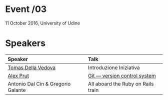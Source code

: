 # Event /03
11 October 2016, University of Udine

# Speakers

| **Speaker**                                      |  **Talk**                                                                                                 |
|:-------------------------------------------------|:----------------------------------------------------------------------------------------------------------|
| [Tomas Della Vedova](https://github.com/delvedor)    |  Introduzione Iniziativa        |
| [Alex Prut](https://github.com/alexprut)    |  [Git — version control system](https://github.com/webisart/Events/tree/master/Event03/git)        |
| Antonio Dal Cin & Gregorio Galante|  All aboard the Ruby on Rails train           |

